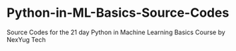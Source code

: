 # Python-in-ML-Basics-Source-Codes
Source Codes for the 21 day Python in Machine Learning Basics Course by NexYug Tech
